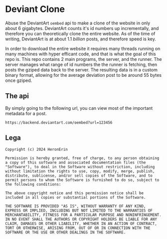 # Deviant Clone

Abuse the DeviantArt `oembed` api to make a clone of the website in only about 6 gigabytes. DeviantArt counts it's id numbers up incrementally, and therefore you can theoretically clone the entire website. As of the time of writing, DeviantArt is at about 1.1 *billion* posts, and therefore speed is key.

In order to download the entire website it requires many threads running on many machines with hyper efficant code, and that is what the goal of this repo is. This repo contains 2 main programs, the server, and the runner. The server manages what range of id numbers the the runner is fetching, then posts the gziped data back to the server. The resulting data is in a custom binary format, allowing for the average deviation post to be around 55 bytes once gziped. 

## The api
By simply going to the following url, you can view most of the important metadata for a post.

```plaintext
https://backend.deviantart.com/oembed?url=123456
``` 

## Lega
```plaintext
Copyright (c) 2024 HeronErin

Permission is hereby granted, free of charge, to any person obtaining a copy of this software and associated documentation files (the "Software"), to deal in the Software without restriction, including without limitation the rights to use, copy, modify, merge, publish, distribute, sublicense, and/or sell copies of the Software, and to permit persons to whom the Software is furnished to do so, subject to the following conditions:

The above copyright notice and this permission notice shall be included in all copies or substantial portions of the Software.

THE SOFTWARE IS PROVIDED "AS IS", WITHOUT WARRANTY OF ANY KIND, EXPRESS OR IMPLIED, INCLUDING BUT NOT LIMITED TO THE WARRANTIES OF MERCHANTABILITY, FITNESS FOR A PARTICULAR PURPOSE AND NONINFRINGEMENT. IN NO EVENT SHALL THE AUTHORS OR COPYRIGHT HOLDERS BE LIABLE FOR ANY CLAIM, DAMAGES OR OTHER LIABILITY, WHETHER IN AN ACTION OF CONTRACT, TORT OR OTHERWISE, ARISING FROM, OUT OF OR IN CONNECTION WITH THE SOFTWARE OR THE USE OR OTHER DEALINGS IN THE SOFTWARE.
```

